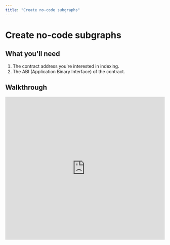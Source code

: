 ```yaml
---
title: "Create no-code subgraphs"
---
```


# Create no-code subgraphs

## What you'll need

1. The contract address you're interested in indexing.
2. The ABI (Application Binary Interface) of the contract.

## Walkthrough

<Accordion title="Video walkthrough" icon="video">
  <iframe src="https://jumpshare.com/embed/Qs5rjmavZWFDI9pBCa7g?hideTitle=true" frameBorder="0" webkitallowfullscreen="true" mozallowfullscreen="true" allowFullScreen width="100%" height="450px" />
</Accordion>

<Steps>
  <Step title="Getting the ABI">
    If the contract you’re interested in indexing is a contract you deployed, then you’ll have the contract address and ABI handy. Otherwise, you can use a mix of public explorer tools to find this information. For example, if we’re interested in indexing the [friend.tech](http://friend.tech) contract…

    1. Find the contract address from [Dappradar](https://dappradar.com/)
    2. Click through to the [block explorer](https://basescan.org/address/0xcf205808ed36593aa40a44f10c7f7c2f67d4a4d4#code) where the ABI can be found under the `Contract ABI` section.

    Save the ABI to your local file system and make a note of the contract address. Also make a note of the block number the contract was deployed at, you’ll need this at a later step.
  </Step>

  <Step title="Creating the configuration file">
    The next step is to create the Instant Subgraph configuration file (e.g. `friendtech-config.json`). This file consists of five key sections:

    1. Config version number
    2. Config name
    3. ABIs
    4. Chains
    5. Contract instances

    ### Version number

    <Info>
      As of October 2023, our Instant Subgraph configuration system is on version 1.
      This may change in the future. This is **not the version number of your
      subgraph**, but of Goldsky's configuration file format.
    </Info>

    ### Config name

    This is a name of your choice that helps you understand what this config is for. It is only used for internal debugging. For this guide, we'll use `friendtech`.

    ### ABIs, chains, and contract instances

    These three sections are interconnected.

    1. Name your ABI and enter the path to the ABI file you saved earlier (relative to where this config file is located). In this case, `ftshares` and `abi.json`.
    2. Write out the contract instance, referencing the ABI you named earlier, address it's deployed at, chain it's on, the start block.

    ```json friendtech-config.json
    {
      "version": "1",
      "name": "friendtech",
      "abis": {
        "ftshares": {
          "path": "./abi.json"
        }
      },
      "instances": [
        {
          "abi": "ftshares",
          "address": "0xCF205808Ed36593aa40a44F10c7f7C2F67d4A4d4",
          "startBlock": 2430440,
          "chain": "base"
        }
      ]
    }
    ```

    <Info>
      The abi name in `instances` should match a key in `abis`, in this example,
      `ftshares`. It is possible to have more than one `chains` and more than one
      ABI. Multiple chains will result in multiple subgraphs. The file `abi.json` in
      this example should contain the friendtech ABI [downloaded from
      here](https://api.basescan.org/api?module=contract\&action=getabi\&address=0xcf205808ed36593aa40a44f10c7f7c2f67d4a4d4\&format=raw).
    </Info>

    This configuration can handle multiple contracts with distinct ABIs, the same contract across multiple chains, or multiple contracts with distinct ABIs on multiple chains.

    **For a complete reference of the various properties, please see the [Instant Subgraphs references docs](/reference/config-file/instant-subgraph)**
  </Step>

  <Step title="Deploying the subgraph">
    With your configuration file ready, it's time to deploy the subgraph.

    1. Open the CLI and log in to your Goldsky account with the command: `goldsky login`.
    2. Deploy the subgraph using the command: `goldsky subgraph deploy name/version --from-abi <path-to-config-file>`, then pass in the path to the config file you created. Note - do NOT pass in the ABI itself, but rather the config file defined above. Example: `goldsky subgraph deploy friendtech/1.0 --from-abi friendtech-config.json`

    Goldsky will generate all the necessary subgraph code, deploy it, and return an endpoint that you can start querying.

    Clicking the endpoint link takes you to a web client where you can browse the schema and draft queries to integrate into your app.
  </Step>
</Steps>

## Extending your subgraph with enrichments

Enrichments are a powerful way to add additional data to your subgraph by performing eth calls in the middle of an event or call handler.

See the [enrichments configuration reference](/reference/config-file/instant-subgraph#instance-enrichment) for more information on how to define these enrichments, and for an [example configuration with enrichments](/reference/config-file/instant-subgraph#nouns-enrichment-with-balances-on-transfer).

### Concepts

* Enrichments are defined at the instance level, and executed at the trigger handler level. This means that you can have different enrichments for different data sources or templates and that all enrichment executions are isolated to the handler they are being called from.
  * any additional imports from `@graphprotocol/graph-ts` beyond `BigInt`, `Bytes`, and `store` can be declared in the `options.imports` field of the enrichment (e.g., `BigDecimal`).
* Enrichments always begin by performing all eth calls first, if any eth calls are aborted then the enrichment as a whole is aborted.
  * calls marked as `required` or having another call declare them as a `depends_on` dependency will abort if the call is not successful, otherwise the call output value will remain as `null`.
  * calls marked as `declared` will configure the subgraph to execute the call prior to invoking the mapping handler. This can be useful for performance reasons, but only works for eth calls that have no mapping handler dependencies.
  * calls support `pre` and `post` expressions for `conditions` to test before and after the call, if either fails the call is aborted. Since these are expressions, they can be dynamic or constant values.
  * call `source` is an expression and therefore allows for dynamic values using math or concatenations. If the `source` is simply a contract address then it will be automatically converted to an `Address` type.
  * call `params` is an expression list and can also be dynamic values or constants.
* Enrichments support defining new entities as well as updating existing entities. If the entity name matches the trigger entity name, then the entity field mappings will be applied to the existing entity.
  * entity names should be singular and capitalized, this will ensure that the generated does not produce naming conflicts.
  * entity field mapping values are expressions and can be dynamic or constant values.
  * new enrichment entities are linked to the parent (trigger) entity that created them, with the parent (trigger) entity also linking to the new entity or entities in the opposite direction (always a collection type).
  * note that while you can define existing entities that are not the trigger entity, you may not update existing entities only create new instances of that entity.
  * entities support being created multiple times in a single enrichment, but require a unique `id` expression to be defined for each entity, `id` can by a dynamic value or a constant. this `id` is appended to the parent entity `id` to create a unique `id` for each enrichment entity in the list.
  * entities can be made mutable by setting the `explicit_id` flag to `true`, this will use the value of `id` without appending it to the parent entity `id`, creating an addressable entity that can be updated.

### Snippets

Below are some various examples of configurations for different scenarios. To keep each example brief, we will only show the `enrich` section of the configuration, and in most cases only the part of the `enrich` section that is relevant. See the [enrichments configuration reference](/reference/config-file/instant-subgraph#instance-enrichment) for the full configuration reference.

#### Options

Here we are enabling debugging for the enrichment (this will output the enrichment steps to the subgraph log), as well as importing `BigDecimal` for use in a `calls` or `entities` section.

```json
"enrich": {
  "options": {
    "imports": ["BigDecimal"],
    "debugging": true
  }
}
```

#### Call self

Here we are calling a function on the same contract as the trigger event. This means we can omit the `abi` and `source` configuration fields, as they are implied in this scenario, we only need to include the `name` and `params` fields (if the function declares paramters). We can refer to the result of this call using `calls.balance`.

```json
"calls": {
  "balance": {
    "name": "balanceOf",
    "params": "event.params.owner"
  }
}
```

#### Call dependency

Here we are creating a 2-call dependency, where the second call depends on the first call (the params are `calls.owner` meaning we need the value of the `owner` call before we can invoke `balanceOf`). This means that if the first call fails, the second call will not be executed. Calls are always executed in the order they are configured, so the second call will have access to the output of the first call (in this example, we use that output as a parameter to the second call). We can list multiple calls in the `depends_on` array to create a dependency graph (if needed). Adding a call to the `depends_on` array will not automatically re-order the calls, so be sure to list them in the correct order.

```json
"calls": {
  "owner": {
    "name": "ownerOf",
    "params": "event.params.id"
  },
  "balance": {
    "depends_on": ["owner"],
    "name": "balanceOf",
    "params": "calls.owner"
  }
}
```

#### External contract call for known address

Here we are calling a function on an external contract, where we know the address of the contract ahead of time. In this case, we need to include the `abi` and `source` configuration fields.

```json
"calls": {
  "usdc_balance": {
    "abi": "erc20",
    "source": "0xA0b86991c6218b36c1d19D4a2e9Eb0cE3606eB48",
    "name": "balanceOf",
    "params": "event.params.owner"
  }
}
```

#### External contract call for dynamic address

Here we are setting up a 2 call chain to first determine the contract address, then call a function on that contract. In our example, the `contractAddress` function is returning an `Address` type so we can use the call result directly in the `source` field of the second call. If `contractAddress` was instead returning a `string` type, then we would use `"source": "Address.fromString(calls.contract_address)"`, though this would be an unusual case to observe.

```json
"calls": {
  "contract_address": {
    "name": "contractAddress",
    "params": "event.params.id"
  },
  "balance": {
    "depends_on": ["contract_address"],
    "abi": "erc20",
    "source": "calls.contract_address",
    "name": "balanceOf",
    "params": "event.params.owner"
  }
}
```

#### Required call

Here we are marking a call as required, meaning that if the call fails then the enrichment as a whole will be aborted. This is useful when you do not want to create a new entity (or enrich an existing entity) if the call does not return any meaningful data. Also note that when using `depends_on`, the dependency call is automatically marked as required. This should be used when the address of the contract being called may not always implement the function being called.

```json
"calls": {
  "balance": {
    "abi": "erc20",
    "name": "balanceOf",
    "source": "event.params.address",
    "params": "event.params.owner",
    "required": true
  }
}
```

#### Pre and post conditions

Here we are using conditions to prevent a call from being executed or to abort the enrichment if the call result is not satisfactory. Avoiding an eth call can have a big performance impact if the inputs to the call are often invalid. Avoiding the creation of an entity can save on entity counts if the entity is not needed or useful for various call results. Conditions are simply checked at their target site in the enrichment, and evaluated to its negation to check if an abort is necessary (e.g., `true` becomes `!(true)`, which is always false and therefore never aborts). In this example, we're excluding the call if the `owner` is in a deny list, and we're aborting the enrichment if the balance is `0`.

```json
"calls": {
  "balance": {
    "name": "balanceOf",
    "params": "event.params.owner",
    "conditions": {
      "pre": "![Address.zero().toHexString(), \"0x9C8fF314C9Bc7F6e59A9d9225Fb22946427eDC03\"].includes(event.params.owner.toHexString())",
      "post": "result.value.gt(BigInt.zero())"
    }
  }
}
```

#### Simple entity field mapping constant

Here were are simply replicating the `id` field from the event params into our enrichment entity. This can be useful if you want to filter or sort the enrichment entities by this field.

```json
  "MyEntity": {
    "id uint256": "event.params.id"
  },
```

#### Simple entity field mapping expression

Here we are applying a serialization function to the value of a call result. This is necessary as the enrichment code generator does not resolve the effective type of an expression, so if there is a type mismatch a serialization function must be applied (in this case `String` vs `Address`).

```json
  "MyEntity": {
    "owner address": "calls.owner.toHexString()"
  },
```

#### Complex entity field mapping expression

Here we are conditionally setting the value of `usd_balance` on whether or not the `usdc_balance` call was successful. If the call was not successful, then we set the value to `BigDecimal.zero()`, otherwise we divide the call result by `10^6` (USDC decimals) to convert the balance to a `USD` value.

```json
  "MyEntity": {
    "usd_balance fixed": "calls.usdc_balance === null ? BigDecimal.zero() : calls.usdc_balance!.divDecimal(BigInt.fromU32(10).pow(6).toBigDecimal())"
  },
```

<Snippet file="getting-help.mdx" />

#### Multiple entity instances

Here we are creating multiple instances of an entity in a single enrichment. Each entity id will be suffixed with the provided `id` value.

```json
  "MyEntity": [
    {
      "id": "'sender'",
      "mapping": {
        "balance fixed": "calls.balance"
      }
    },
    {
      "id": "'receiver'",
      "mapping": {
        "balance fixed": "calls.balance"
      }
    }
  ]
```

#### Addressable entity

Here we are creating an entity that is addressable by an explicit id. This means that we can update this entity with new values.

```json
  "MyEntity": [
    {
      "id": "calls.owner.toHexString()",
      "explicit_id": true,
      "mapping": {
        "current_balance fixed": "calls.balance"
      }
    }
  ]
```

<Tip>
  *We must use an array for our entity definition to allow setting the
  `explicit_id` flag.*
</Tip>

## Examples

Here are some examples of various instant subgraph configurations. Each example builds on the previous example.

Each of these examples can be saved locally to a file (e.g., `subgraph.json`) and deployed using `goldsky subgraph deploy nouns/1.0.0 --from-abi subgraph.json`.

### Simple NOUNS example

This is a basic instant subgraph configuration, a great starting point for learning about instant subgraphs.

```json5 simple-nouns-config.json
{
  version: "1",
  name: "nouns/1.0.0",
  abis: {
    nouns: [
      {
        anonymous: false,
        inputs: [
          {
            indexed: true,
            internalType: "address",
            name: "from",
            type: "address",
          },
          {
            indexed: true,
            internalType: "address",
            name: "to",
            type: "address",
          },
          {
            indexed: true,
            internalType: "uint256",
            name: "tokenId",
            type: "uint256",
          },
        ],
        name: "Transfer",
        type: "event",
      },
    ],
  },
  instances: [
    {
      abi: "nouns",
      address: "0x9C8fF314C9Bc7F6e59A9d9225Fb22946427eDC03",
      startBlock: 12985438,
      chain: "mainnet",
    },
  ],
}
```

### NOUNS enrichment with receiver balance on transfer

This example describes a very simple enrichment that adds a `balance` field to a `Balance` enrichment entity. This `balance` field is populated by calling the `balanceOf` function on the `to` address of the `Transfer` event.

```json5 nouns-balance-config.json
{
  version: "1",
  name: "nouns/1.0.0",
  abis: {
    nouns: [
      {
        anonymous: false,
        inputs: [
          {
            indexed: true,
            internalType: "address",
            name: "from",
            type: "address",
          },
          {
            indexed: true,
            internalType: "address",
            name: "to",
            type: "address",
          },
          {
            indexed: true,
            internalType: "uint256",
            name: "tokenId",
            type: "uint256",
          },
        ],
        name: "Transfer",
        type: "event",
      },
      {
        inputs: [{ internalType: "address", name: "owner", type: "address" }],
        name: "balanceOf",
        outputs: [{ internalType: "uint256", name: "", type: "uint256" }],
        stateMutability: "view",
        type: "function",
      },
    ],
  },
  instances: [
    {
      abi: "nouns",
      address: "0x9C8fF314C9Bc7F6e59A9d9225Fb22946427eDC03",
      startBlock: 12985438,
      chain: "mainnet",
      enrich: {
        handlers: {
          "Transfer(indexed address,indexed address,indexed uint256)": {
            calls: {
              balance: {
                name: "balanceOf",
                params: "event.params.to",
                required: true,
              },
            },
            entities: {
              Balance: {
                "owner address": "event.params.to.toHexString()",
                "balance uint256": "calls.balance",
              },
            },
          },
        },
      },
    },
  ],
}
```

### NOUNS enrichment with sender & receiver balance on transfer entities

This example alters our previous example by capturing the `balance` field on both `FromBalance` and `ToBalance` enrichment entities. This `balance` field is populated by calling the `balanceOf` function on both the `from` and `to` address of the `Transfer` event.

```json5 nouns-balance-config-2.json
{
  version: "1",
  name: "nouns/1.0.0",
  abis: {
    nouns: [
      {
        anonymous: false,
        inputs: [
          {
            indexed: true,
            internalType: "address",
            name: "from",
            type: "address",
          },
          {
            indexed: true,
            internalType: "address",
            name: "to",
            type: "address",
          },
          {
            indexed: true,
            internalType: "uint256",
            name: "tokenId",
            type: "uint256",
          },
        ],
        name: "Transfer",
        type: "event",
      },
      {
        inputs: [{ internalType: "address", name: "owner", type: "address" }],
        name: "balanceOf",
        outputs: [{ internalType: "uint256", name: "", type: "uint256" }],
        stateMutability: "view",
        type: "function",
      },
    ],
  },
  instances: [
    {
      abi: "nouns",
      address: "0x9C8fF314C9Bc7F6e59A9d9225Fb22946427eDC03",
      startBlock: 12985438,
      chain: "mainnet",
      enrich: {
        handlers: {
          "Transfer(indexed address,indexed address,indexed uint256)": {
            calls: {
              from_balance: {
                name: "balanceOf",
                params: "event.params.from",
                required: true,
              },
              to_balance: {
                name: "balanceOf",
                params: "event.params.to",
                required: true,
              },
            },
            entities: {
              FromBalance: {
                "owner address": "event.params.from.toHexString()",
                "balance uint256": "calls.from_balance",
              },
              ToBalance: {
                "owner address": "event.params.to.toHexString()",
                "balance uint256": "calls.to_balance",
              },
            },
          },
        },
      },
    },
  ],
}
```

### NOUNS enrichment with mutable current balance on transfer for both sender & receiver

This example alters our previous example balance entities to become a single mutable `Balance` entity, so that both sender and receiver use the same entity.

```json5 nouns-mutable-balance-config.json
{
  version: "1",
  name: "nouns/1.0.0",
  abis: {
    nouns: [
      {
        anonymous: false,
        inputs: [
          {
            indexed: true,
            internalType: "address",
            name: "from",
            type: "address",
          },
          {
            indexed: true,
            internalType: "address",
            name: "to",
            type: "address",
          },
          {
            indexed: true,
            internalType: "uint256",
            name: "tokenId",
            type: "uint256",
          },
        ],
        name: "Transfer",
        type: "event",
      },
      {
        inputs: [{ internalType: "address", name: "owner", type: "address" }],
        name: "balanceOf",
        outputs: [{ internalType: "uint256", name: "", type: "uint256" }],
        stateMutability: "view",
        type: "function",
      },
    ],
  },
  instances: [
    {
      abi: "nouns",
      address: "0x9C8fF314C9Bc7F6e59A9d9225Fb22946427eDC03",
      startBlock: 12985438,
      chain: "mainnet",
      enrich: {
        handlers: {
          "Transfer(indexed address,indexed address,indexed uint256)": {
            calls: {
              from_balance: {
                name: "balanceOf",
                params: "event.params.from",
                required: true,
              },
              to_balance: {
                name: "balanceOf",
                params: "event.params.to",
                required: true,
              },
            },
            entities: {
              Balance: [
                {
                  id: "event.params.from.toHexString()",
                  explicit_id: true,
                  mapping: {
                    "balance uint256": "calls.from_balance",
                  },
                },
                {
                  id: "event.params.to.toHexString()",
                  explicit_id: true,
                  mapping: {
                    "balance uint256": "calls.to_balance",
                  },
                },
              ],
            },
          },
        },
      },
    },
  ],
}
```

<Tip>
  We can now query the `Balance` entity by the owner address (`id`) to see the current balance.

  ```graphql
  {
    balance(id: "0x9C8fF314C9Bc7F6e59A9d9225Fb22946427eDC03") {
      id
      balance
    }
  }
  ```
</Tip>

### NOUNS enrichment with declared eth call

This example alters our previous example by adding the `declared` flag to boost performance of the `balanceOf` eth calls. declared calls only work for eth calls that have no mapping handler dependencies, in other words the call can be executed from the event params only. Also note that call handlers do not support delcared calls (yet), if `declared` is set on a call handler enrichment it will be ignored.

```json5 nouns-declared-calls-config.json
{
  version: "1",
  name: "nouns/1.0.0",
  abis: {
    nouns: [
      {
        anonymous: false,
        inputs: [
          {
            indexed: true,
            internalType: "address",
            name: "from",
            type: "address",
          },
          {
            indexed: true,
            internalType: "address",
            name: "to",
            type: "address",
          },
          {
            indexed: true,
            internalType: "uint256",
            name: "tokenId",
            type: "uint256",
          },
        ],
        name: "Transfer",
        type: "event",
      },
      {
        inputs: [{ internalType: "address", name: "owner", type: "address" }],
        name: "balanceOf",
        outputs: [{ internalType: "uint256", name: "", type: "uint256" }],
        stateMutability: "view",
        type: "function",
      },
    ],
  },
  instances: [
    {
      abi: "nouns",
      address: "0x9C8fF314C9Bc7F6e59A9d9225Fb22946427eDC03",
      startBlock: 12985438,
      chain: "mainnet",
      enrich: {
        handlers: {
          "Transfer(indexed address,indexed address,indexed uint256)": {
            calls: {
              from_balance: {
                name: "balanceOf",
                params: "event.params.from",
                required: true,
                declared: true,
              },
              to_balance: {
                name: "balanceOf",
                params: "event.params.to",
                required: true,
                declared: true,
              },
            },
            entities: {
              Balance: [
                {
                  id: "event.params.from.toHexString()",
                  explicit_id: true,
                  mapping: {
                    "balance uint256": "calls.from_balance",
                  },
                },
                {
                  id: "event.params.to.toHexString()",
                  explicit_id: true,
                  mapping: {
                    "balance uint256": "calls.to_balance",
                  },
                },
              ],
            },
          },
        },
      },
    },
  ],
}
```
